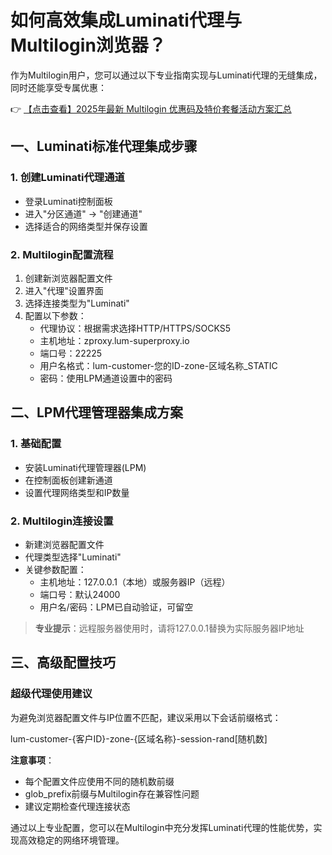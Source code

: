 # 如何高效集成Luminati代理与Multilogin浏览器？

作为Multilogin用户，您可以通过以下专业指南实现与Luminati代理的无缝集成，同时还能享受专属优惠：

👉 [【点击查看】2025年最新 Multilogin 优惠码及特价套餐活动方案汇总](https://bit.ly/multIlogin)

## 一、Luminati标准代理集成步骤

### 1. 创建Luminati代理通道
- 登录Luminati控制面板
- 进入"分区通道" → "创建通道"
- 选择适合的网络类型并保存设置

### 2. Multilogin配置流程
1. 创建新浏览器配置文件
2. 进入"代理"设置界面
3. 选择连接类型为"Luminati"
4. 配置以下参数：
   - 代理协议：根据需求选择HTTP/HTTPS/SOCKS5
   - 主机地址：zproxy.lum-superproxy.io
   - 端口号：22225
   - 用户名格式：lum-customer-您的ID-zone-区域名称_STATIC
   - 密码：使用LPM通道设置中的密码

## 二、LPM代理管理器集成方案

### 1. 基础配置
- 安装Luminati代理管理器(LPM)
- 在控制面板创建新通道
- 设置代理网络类型和IP数量

### 2. Multilogin连接设置
- 新建浏览器配置文件
- 代理类型选择"Luminati"
- 关键参数配置：
  - 主机地址：127.0.0.1（本地）或服务器IP（远程）
  - 端口号：默认24000
  - 用户名/密码：LPM已自动验证，可留空

> **专业提示**：远程服务器使用时，请将127.0.0.1替换为实际服务器IP地址

## 三、高级配置技巧

### 超级代理使用建议
为避免浏览器配置文件与IP位置不匹配，建议采用以下会话前缀格式：

lum-customer-{客户ID}-zone-{区域名称}-session-rand[随机数]

**注意事项**：
- 每个配置文件应使用不同的随机数前缀
- glob_prefix前缀与Multilogin存在兼容性问题
- 建议定期检查代理连接状态

通过以上专业配置，您可以在Multilogin中充分发挥Luminati代理的性能优势，实现高效稳定的网络环境管理。